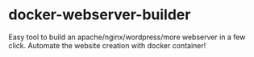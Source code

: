 # docker-webserver-builder
Easy tool to build an apache/nginx/wordpress/more webserver in a few click. Automate the website creation with docker container!
